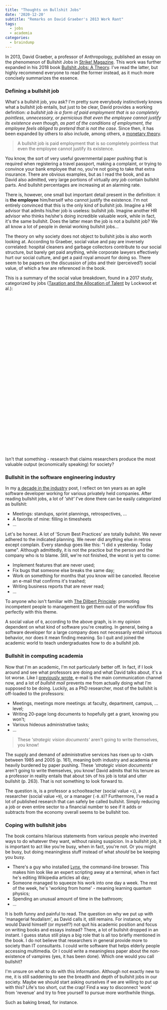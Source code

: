 ```yaml
---
title: "Thoughts on Bullshit Jobs"
date: '2020-12-20'
subtitle: "Remarks on David Graeber's 2013 Work Rant"
tags:
  - jobs
  - academia
categories:
  - braindump
---
```


In 2013, David Graeber, a professor of Anthropology, published an essay on the phenomenon of Bullshit Jobs in [Strike! Magazine](https://www.strike.coop/bullshit-jobs/). This work was further expanded in his 2018 book [Bullshit Jobs: A Theory](https://www.goodreads.com/book/show/34466958-bullshit-jobs). I've read the latter, but highly recommend everyone to read the former instead, as it much more concisely summarizes the essence. 

### Defining a bullshit job

What's a bullshit job, you ask? I'm pretty sure everybody instinctively knows what a bullshit job entails, but just to be clear, David provides a working definition: _a bullshit job is a form of paid employment that is so completely pointless, unnecessary, or pernicious that even the employee cannot justify its existence even though, as part of the conditions of employment, the employee feels obliged to pretend that is not the case_. Since then, it has been expanded by others to also include, among others, a [monetary theory](https://austingmackell.medium.com/explaining-bullshit-jobs-with-monetary-theory-11be9bb99d35).

> A bullshit job is paid employment that is so completely pointless that even the employee cannot justify its existence.

You know, the sort of very useful governmental paper pushing that is required when registering a travel passport, making a complaint, or trying to convince your bank employee that no, you're not going to take that extra insurance. There are obvious examples, but as I read the book, and as David also admitted, very large portions of virtually _any job_ contain bullshit parts. And bullshit percentages are increasing at an alarming rate. 

There is, however, one small but important detail present in the definition: it is **the employee** him/herself who cannot justify the existence. I'm not entirely convinced that this is the only kind of bullshit job. Imagine a HR advisor that admits his/her job is useless: bullshit job. Imagine another HR advisor who thinks he/she's doing incredible valuable work, while in fact, it's the same bullshit. Does the latter mean the job is not a bullshit job? We all know a lot of people in denial working bullshit jobs... 

The theory on why society does not object to bullshit jobs is also worth looking at. According to Graeber, social value and pay are inversely correlated: hospital cleaners and garbage collectors contribute to our social structure, but barely get paid anything, while corporate lawyers effectively hurt our social culture, and get a paid royal amount for doing so. There seem to be papers on the discussion of jobs and their (perceived?) social value, of which a few are referenced in the book. 

<script type='text/javascript' src='/js/amcharts4core.js'></script>
<script type='text/javascript' src='/js/amcharts4charts.js'></script>
<script type='text/javascript' src='/js/amcharts4animated.js'></script>

This is a summary of the social value breakdown, found in a 2017 study, categorized by jobs ([Taxation and the Allocation of Talent](https://www.journals.uchicago.edu/doi/abs/10.1086/693393?casa_token=46Fn4qTkh1cAAAAA:aR3HQynt1SCG2WjPx1eh2GSkxaciKEmGYgIrmB9te230mEyN2MCBGzpjzBLseSGfmRKPMQUl4ow) by Lockwoot et al.):

<div id="jobdiv" style="width: 100%; height: 500px"></div>

<script>
am4core.ready(function() {

am4core.useTheme(am4themes_animated);

function createChart(divid, data) {
    var chart = am4core.create(divid, am4charts.XYChart);
    chart.data = data;

    chart.padding(40, 40, 40, 40);

    var categoryAxis = chart.yAxes.push(new am4charts.CategoryAxis());
    categoryAxis.renderer.grid.template.location = 0;
    categoryAxis.dataFields.category = "config";
    categoryAxis.renderer.inversed = true;
    categoryAxis.renderer.grid.template.disabled = true;
    //categoryAxis.renderer.minGridDistance = 100;
    categoryAxis.renderer.minWidth = 120;

    var valueAxis = chart.xAxes.push(new am4charts.ValueAxis());
    //valueAxis.min = 0;

    var series = chart.series.push(new am4charts.ColumnSeries());
    series.dataFields.categoryY = "config";
    series.dataFields.valueX = "val";
    series.tooltipText = "{valueX.value}"
    series.columns.template.strokeOpacity = 0;
    series.columns.template.column.cornerRadiusBottomRight = 5;
    series.columns.template.column.cornerRadiusTopRight = 5;

    var labelBullet = series.bullets.push(new am4charts.LabelBullet())
    labelBullet.label.horizontalCenter = "left";
    labelBullet.fontSize = 20;
    labelBullet.label.dx = 5;
    labelBullet.label.fill = am4core.color("white");
    labelBullet.label.text = "{values.valueX.workingValue}";
    labelBullet.locationX = 1;

    categoryAxis.sortBySeries = series;

    var columnTemplate = series.columns.template;
    columnTemplate.adapter.add("fill", function(fill, target) {
      return am4core.color("#018660")
    })
}

createChart("jobdiv", [{
      "config": "researchers",
      "val": 9
    }, {
      "config": "schoolteachers",
      "val": 1
    }, {
      "config": "engineers",
      "val": 0.2
    }, {
      "config": "consultants, IT professionals",
      "val": 0
    }, {
      "config": "lawyers",
      "val": -0.2
    }, {
      "config": "advertisers, marketing",
      "val": -0.3
    }, {
      "config": "managers",
      "val": -0.8
    }, {
      "config": "financial sector",
      "val": -1.5
    }]
    );

}); // end am4core.ready()
</script>

Isn't that something - research that claims researchers produce the most valuable output (economically speaking) for society?

### Bullshit in the software engineering industry

In my [a decade in the industry](/post/2018/10/a-decade-in-the-industry/) post, I reflect on ten years as an agile software developer working for various privately held companies. After reading bullshit jobs, a lot of _'shit'_ I've done there can be easily categorized as bullshit:

- Meetings: standups, sprint plannings, retrospectives, ...
- A favorite of mine: filling in timesheets
- ...

Let's be honest. A lot of 'Scrum Best Practices' are totally bullshit. We never adhered to the indicated planning. We never did anything else in retros except complain. Every standup goes like this: "I did x yesterday. Today same". Although admittedly, it is not the practice but the person and the company who is to blame. Still, we're not finished, the worst is yet to come:

- Implement features that are never used;
- Fix bugs that someone else breaks the same day;
- Work on something for months that you know will be canceled. Receive an e-mail that confirms it's trashed;
- Writing business reports that are never read;
- ...

To anyone who isn't familiar with [The Dilbert Principle](https://en.wikipedia.org/wiki/Dilbert_principle): promoting incompetent people to management to get them out of the workflow fits perfectly with this theme. 

A social value of `0`, according to the above graph, is in my opinion dependent on what kind of software you're creating. In general, being a software developer for a large company does not necessarily entail virtuous behavior, nor does it mean finding meaning. So I quit and joined the academic world to teach undergraduates how to do a bullshit job.

### Bullshit in computing academia

Now that I'm an academic, I'm not particularly better off. In fact, if I look around and see what professors are doing and what David talks about, it's a lot worse. Like I [previously wrote](/post/2020/02/agile-academia), e-mail is the main communication channel now, and a lot of _bullshit mail_ prevents me from actually doing what I'm supposed to be doing. Luckily, as a PhD researcher, most of the bullshit is off-loaded to the professors:

- Meetings, meetings more meetings: at faculty, department, campus, ... level;
- Writing 20-page long documents to hopefully get a grant, knowing you won't;
- Various hideous administrative tasks;
- ...

> These _'strategic vision documents'_ aren't going to write themselves, you know!

The supply and demand of administrative services has risen up to `+240%` between 1985 and 2005 (p. 161), meaning both industry and academia are heavily burdened by paper pushing. These _'strategic vision documents'_ aren't going to write themselves, you know! David admits that his tenure as a professor in reality entails that about `50%` of his job is total and utter bullshit (p. 263). That is not something to look forward to.

The question is, is a professor a schoolteacher (social value `+1`), a researcher (social value `+9`), or a manager (`-0.8`)? Furthermore, I've read a lot of published research that can safely be called bullshit. Simply reducing a job or even entire sector to a financial number to see if it adds or subtracts from the economy overall seems to be bullshit too.

### Coping with bullshit jobs 

The book contains hilarious statements from various people who invented ways to do whatever they want, without raising suspicion. In a bullshit job, it is important to act like you're busy, when in fact, you're not. Or you might be busy, but doing meaningless stuff instead of what _should_ be be keeping you busy. 

- There's a guy who installed [Lynx](http://lynx.browser.org), the command-line browser. This makes him look like an expert scripting away at a terminal, when in fact he's editing Wikipedia articles all day;
- Someone managed to squeeze his work into one day a week. The rest of the week, he's 'working from home' - meaning learning quantum physics;
- Spending an unusual amount of time in the bathroom;
- ...

It is both funny and painful to read. The question on why we put up with 'managerial feudalism', as David calls it, still remains. For instance, why would David himself (or myself?) not quit his academic position and focus on writing books and essays instead? There, a lot of bullshit dropped in an instant. I guess status still plays a big role that is all too briefly mentioned in the book. I do not believe that researchers in general provide more to society than IT consultants. I could write software that helps elderly people accessing multimedia. Or I could write a meaningless paper about the non-existence of vampires (yes, it has been done). Which one would you call bullshit?

I'm unsure on what to do with this information. Although not exactly new to me, it is still saddening to see the breadth and depth of bullshit jobs in our society. Maybe we should start asking ourselves if we are willing to put up with this? Life's too short, cut the crap! Find a way to disconnect 'work' from 'revenue' and try to free yourself to pursue more worthwhile things. 

Such as baking bread, for instance.
